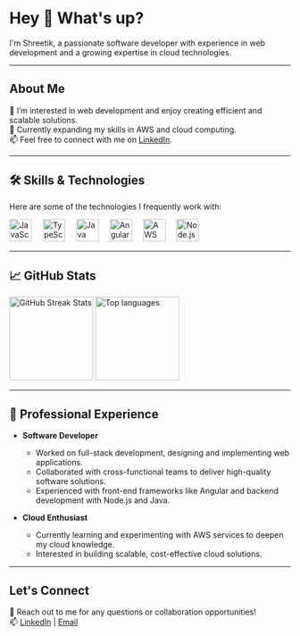<h1 align="left">Hey 👋 What's up?</h1>

<p align="left">I'm Shreetik, a passionate software developer with experience in web development and a growing expertise in cloud technologies.</p>

---

<h2 align="left">About Me</h2>

<p align="left">
  👀 I’m interested in web development and enjoy creating efficient and scalable solutions.<br/>
  🌱 Currently expanding my skills in AWS and cloud computing.<br/>
  📫 Feel free to connect with me on <a href="https://www.linkedin.com/in/shreetik/" target="_blank">LinkedIn</a>.
</p>

---

<h2 align="left">🛠️ Skills & Technologies</h2>

<p align="left">Here are some of the technologies I frequently work with:</p>

<div align="left">
  <img src="https://cdn.jsdelivr.net/gh/devicons/devicon/icons/javascript/javascript-original.svg" height="40" alt="JavaScript logo" />
  <img width="12" />
  <img src="https://cdn.jsdelivr.net/gh/devicons/devicon/icons/typescript/typescript-original.svg" height="40" alt="TypeScript logo" />
  <img width="12" />
  <img src="https://cdn.jsdelivr.net/gh/devicons/devicon/icons/java/java-original.svg" height="40" alt="Java logo" />
  <img width="12" />
  <img src="https://cdn.jsdelivr.net/gh/devicons/devicon/icons/angular/angular-original.svg" height="40" alt="Angular logo" />
  <img width="12" />
  <img src="https://upload.wikimedia.org/wikipedia/commons/9/93/Amazon_Web_Services_Logo.svg" height="40" alt="AWS logo" />
  <img width="12" />
  <img src="https://cdn.jsdelivr.net/gh/devicons/devicon/icons/nodejs/nodejs-original.svg" height="40" alt="Node.js logo" />
</div>

---

<h2 align="left">📈 GitHub Stats</h2>

<div align="left">
  <!-- GitHub Stats -->
  
  <!-- GitHub Streak Stats -->
  <img src="https://github-readme-streak-stats.herokuapp.com/?user=shreetik&theme=default" alt="GitHub Streak Stats" height="150"/>

  
  <img src="https://github-readme-stats.vercel.app/api/top-langs/?username=shreetik&layout=compact&theme=default" alt="Top languages" height="150"/>

  <!-- GitHub Contribution Graph (Animated Snake) -->
 
  
</div>

---

<h2 align="left">💼 Professional Experience</h2>

- **Software Developer**
  - Worked on full-stack development, designing and implementing web applications.
  - Collaborated with cross-functional teams to deliver high-quality software solutions.
  - Experienced with front-end frameworks like Angular and backend development with Node.js and Java.

- **Cloud Enthusiast**
  - Currently learning and experimenting with AWS services to deepen my cloud knowledge.
  - Interested in building scalable, cost-effective cloud solutions.

---

<h2 align="left">Let's Connect</h2>

<p align="left">
  💬 Reach out to me for any questions or collaboration opportunities! <br/>
  📫 <a href="https://www.linkedin.com/in/shreetik/" target="_blank">LinkedIn</a> | <a href="mailto:shreetikkumar@gmail.com">Email</a>
</p>
